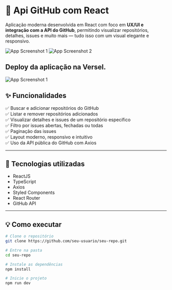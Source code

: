 # 🧠 Api GitHub com React

Aplicação moderna desenvolvida em React com foco em **UX/UI e integração com a API do GitHub**, permitindo visualizar repositórios, detalhes, issues e muito mais — tudo isso com um visual elegante e responsivo.

![App Screenshot 1](https://github.com/seu-usuario/seu-repo/assets/caminho-para-img1.png)
![App Screenshot 2](https://github.com/seu-usuario/seu-repo/assets/caminho-para-img2.png)

## Deploy da aplicação na Versel.
![App Screenshot 1](https://github.com/seu-usuario/seu-repo/assets/caminho-para-img1.png)

## ✨ Funcionalidades

✅ Buscar e adicionar repositórios do GitHub  
✅ Listar e remover repositórios adicionados  
✅ Visualizar detalhes e issues de um repositório específico  
✅ Filtro por issues abertas, fechadas ou todas  
✅ Paginação das issues  
✅ Layout moderno, responsivo e intuitivo  
✅ Uso da API pública do GitHub com Axios

---

## 🚀 Tecnologias utilizadas

- ReactJS
- TypeScript
- Axios
- Styled Components
- React Router
- GitHub API

---

## 💡 Como executar

```bash
# Clone o repositório
git clone https://github.com/seu-usuario/seu-repo.git

# Entre na pasta
cd seu-repo

# Instale as dependências
npm install

# Inicie o projeto
npm run dev
